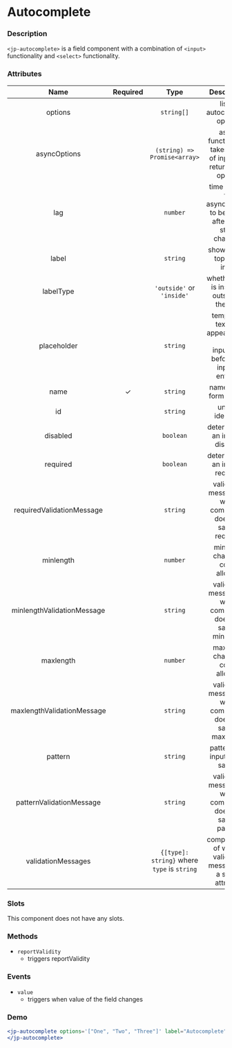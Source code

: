 # Autocomplete

### Description

`<jp-autocomplete>` is a field component with a combination of `<input>` functionality and `<select>` functionality.

### Attributes

| **Name** | **Required** | **Type** | **Description** |
| :----: | :----: | :----: | :---: |
| options | | `string[]` | list of autocomplete options |
| asyncOptions | | `(string) => Promise<array>` | async function that takes value of input and returns new options |
| lag | | `number` | time it takes for asyncOptions to be called after input stops changing |
| label | | `string` | shows at the top of an input |
| labelType | | `'outside'` or `'inside'` | whether label is inside or outside of the field |
| placeholder | | `string` | temporary text that appears in an <br></br> input field before any input is entered |
| name | ✓ | `string` |  name of the form control |
| id | | `string`| unique identifier |
| disabled | | `boolean` | determines if an input is disabled |
| required | | `boolean` | determines if an input is required |
| requiredValidationMessage | | `string` | validation message for when component does not satisfy required |
| minlength | | `number` | minimum character count allowed |
| minlengthValidationMessage | | `string` | validation message for when component does not satisfy minlength |
| maxlength | | `number` | maximum character count allowed |
| maxlengthValidationMessage | | `string` | validation message for when component does not satisfy maxlength |
| pattern | | `string` | pattern that input has to satisfy |
| patternValidationMessage | | `string` | validation message for when component does not satisfy pattern |
| validationMessages | | `{[type]: string}` where `type` is `string` | compact way of writing validation messages in a single attribute |
  
### Slots

This component does not have any slots.

### Methods
- `reportValidity` 
  - triggers reportValidity

### Events

- `value` 
  - triggers when value of the field changes

### Demo

```jsx live
<jp-autocomplete options='["One", "Two", "Three"]' label="Autocomplete">
</jp-autocomplete>
```
